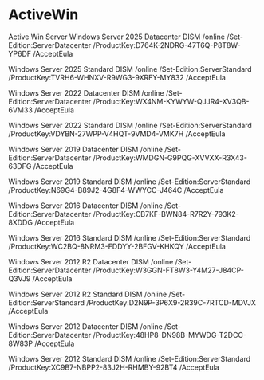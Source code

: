 # ActiveWin
Active Win Server
Windows Server 2025 Datacenter
DISM /online /Set-Edition:ServerDatacenter /ProductKey:D764K-2NDRG-47T6Q-P8T8W-YP6DF /AcceptEula

Windows Server 2025 Standard
DISM /online /Set-Edition:ServerStandard /ProductKey:TVRH6-WHNXV-R9WG3-9XRFY-MY832 /AcceptEula

Windows Server 2022 Datacenter
DISM /online /Set-Edition:ServerDatacenter /ProductKey:WX4NM-KYWYW-QJJR4-XV3QB-6VM33 /AcceptEula

Windows Server 2022 Standard
DISM /online /Set-Edition:ServerStandard /ProductKey:VDYBN-27WPP-V4HQT-9VMD4-VMK7H /AcceptEula

Windows Server 2019 Datacenter
DISM /online /Set-Edition:ServerDatacenter /ProductKey:WMDGN-G9PQG-XVVXX-R3X43-63DFG /AcceptEula

Windows Server 2019 Standard
DISM /online /Set-Edition:ServerStandard /ProductKey:N69G4-B89J2-4G8F4-WWYCC-J464C /AcceptEula

Windows Server 2016 Datacenter
DISM /online /Set-Edition:ServerDatacenter /ProductKey:CB7KF-BWN84-R7R2Y-793K2-8XDDG /AcceptEula

Windows Server 2016 Standard
DISM /online /Set-Edition:ServerStandard /ProductKey:WC2BQ-8NRM3-FDDYY-2BFGV-KHKQY /AcceptEula

Windows Server 2012 R2 Datacenter
DISM /online /Set-Edition:ServerDatacenter /ProductKey:W3GGN-FT8W3-Y4M27-J84CP-Q3VJ9 /AcceptEula


Windows Server 2012 R2 Standard
DISM /online /Set-Edition:ServerStandard /ProductKey:D2N9P-3P6X9-2R39C-7RTCD-MDVJX /AcceptEula

Windows Server 2012 Datacenter
DISM /online /Set-Edition:ServerDatacenter /ProductKey:48HP8-DN98B-MYWDG-T2DCC-8W83P /AcceptEula

Windows Server 2012 Standard
DISM /online /Set-Edition:ServerStandard /ProductKey:XC9B7-NBPP2-83J2H-RHMBY-92BT4 /AcceptEula
